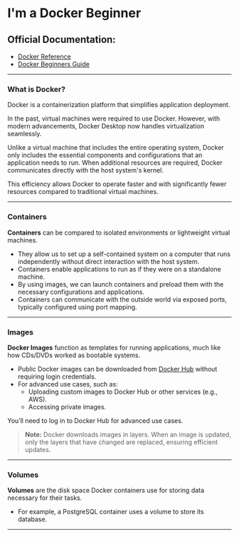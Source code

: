 <!DOCTYPE html>
<html lang="en">
<head>
  <meta charset="UTF-8">
  <meta name="viewport" content="width=device-width, initial-scale=1.0">
  <title>I'm a Docker Beginner</title>
</head>
<body>
  <h1>I'm a Docker Beginner</h1>

  <h2>Official Documentation:</h2>
  <ul>
    <li><a href="https://docs.docker.com/" target="_blank">Docker Reference</a></li>
    <li><a href="https://docs.docker.com/get-started/" target="_blank">Docker Beginners Guide</a></li>
  </ul>

  <hr>

  <h3>What is Docker?</h3>
  <p>Docker is a containerization platform that simplifies application deployment.</p>
  <p>
    In the past, virtual machines were required to use Docker. However, with modern advancements, Docker Desktop now 
    handles virtualization seamlessly.
  </p>
  <p>
    Unlike a virtual machine that includes the entire operating system, Docker only includes the essential components 
    and configurations that an application needs to run. When additional resources are required, Docker communicates 
    directly with the host system's kernel.
  </p>
  <p>
    This efficiency allows Docker to operate faster and with significantly fewer resources compared to traditional 
    virtual machines.
  </p>

  <hr>

  <h3>Containers</h3>
  <p><strong>Containers</strong> can be compared to isolated environments or lightweight virtual machines.</p>
  <ul>
    <li>They allow us to set up a self-contained system on a computer that runs independently without direct interaction with the host system.</li>
    <li>Containers enable applications to run as if they were on a standalone machine.</li>
    <li>By using images, we can launch containers and preload them with the necessary configurations and applications.</li>
    <li>Containers can communicate with the outside world via exposed ports, typically configured using port mapping.</li>
  </ul>

  <hr>

  <h3>Images</h3>
  <p><strong>Docker Images</strong> function as templates for running applications, much like how CDs/DVDs worked as bootable systems.</p>
  <ul>
    <li>Public Docker images can be downloaded from <a href="https://hub.docker.com/" target="_blank">Docker Hub</a> without requiring login credentials.</li>
    <li>For advanced use cases, such as:
      <ul>
        <li>Uploading custom images to Docker Hub or other services (e.g., AWS).</li>
        <li>Accessing private images.</li>
      </ul>
    </li>
  </ul>
  <p>You’ll need to log in to Docker Hub for advanced use cases.</p>
  <blockquote>
    <strong>Note:</strong> Docker downloads images in layers. When an image is updated, only the layers that have changed are replaced, ensuring efficient updates.
  </blockquote>

  <hr>

  <h3>Volumes</h3>
  <p><strong>Volumes</strong> are the disk space Docker containers use for storing data necessary for their tasks.</p>
  <ul>
    <li>For example, a PostgreSQL container uses a volume to store its database.</li>
  </ul>

  <hr>
</body>
</html>
